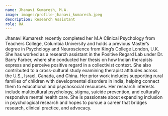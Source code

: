 ```yaml
---
name: Jhanavi Kumaresh, M.A.
image: images/profile-jhanavi_kumaresh.jpeg
description: Research Assistant
role: RA
---
```


Jhanavi Kumaresh recently completed her M.A Clinical Psychology from Teachers College, Columbia University and holds a previous Master’s degree in Psychology and Neuroscience from King’s College London, U.K. She has worked as a research assistant in the Positive Regard Lab under Dr. Barry Farber, where she conducted her thesis on how Indian therapists express and perceive positive regard in a collectivist context. She also contributed to a cross-cultural study examining therapist attitudes across the U.S., Israel, Canada, and China. Her prior work includes supporting rural families of children with developmental disorders in India, helping connect them to educational and psychosocial resources. Her research interests include multicultural psychology, stigma, suicide prevention, and culturally responsive mental health care. She is passionate about expanding inclusion in psychological research and hopes to pursue a career that bridges research, clinical practice, and advocacy.